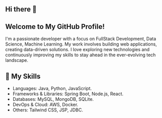 ## Hi there 👋



## Welcome to My GitHub Profile!
I'm a passionate developer with a focus on FullStack Development, Data Science, Machine Learning. My work involves building web applications, creating data-driven solutions. I love exploring new technologies and continuously improving my skills to stay ahead in the ever-evolving tech landscape.

## 🚀 My Skills
<ul>
<li>Languages: Java, Python, JavaScript.</li>
<li>Frameworks & Libraries: Spring Boot, Node.js, React.</li>
<li>Databases: MySQL, MongoDB, SQLite.</li>
<li>DevOps & Cloud: AWS, Docker.</li>
<li>Others: Tailwind CSS, JSP, JDBC.
</ul>
